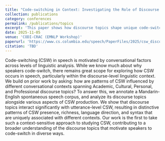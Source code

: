 ```yaml
---
title: "Code-switching in Context: Investigating the Role of Discourse Topic in Bilingual Speech Production"
collection: publications
category: conferences
permalink: /publications/topics
excerpt: 'This paper shows how discourse topics shape unique code-switching profiles in Mandarin-English.'
date: 2025-11-05
venue: 'CODI-CRAC (EMNLP Workshop)'
paperurl: 'https://www.cs.columbia.edu/speech/PaperFiles/2025/csw_discourse_topics_emnlp25.pdf'
citation: 'TBD'
---
```


Code-switching (CSW) in speech is motivated by conversational factors across levels of linguistic analysis. While we know much about why speakers code-switch, there remains great scope for exploring how CSW occurs in speech, particularly within the discourse-level linguistic context. We build on prior work by asking: how are patterns of CSW influenced by different conversational contexts spanning Academic, Cultural, Personal, and Professional discourse topics? To answer this, we annotate a Mandarin-English spontaneous speech corpus, and analyze its discourse topics alongside various aspects of CSW production. We show that discourse topics interact significantly with utterance-level CSW, resulting in distinctive patterns of CSW presence, richness, language direction, and syntax that are uniquely associated with different contexts. Our work is the first to take such a context-sensitive approach to studying CSW, contributing to a broader understanding of the discourse topics that motivate speakers to code-switch in diverse ways.
